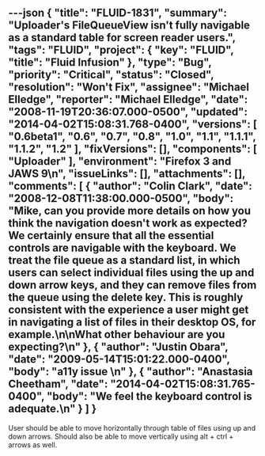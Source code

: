 ---json
{
  "title": "FLUID-1831",
  "summary": "Uploader's FileQueueView isn't fully navigable as a standard table for screen reader users.",
  "tags": "FLUID",
  "project": {
    "key": "FLUID",
    "title": "Fluid Infusion"
  },
  "type": "Bug",
  "priority": "Critical",
  "status": "Closed",
  "resolution": "Won't Fix",
  "assignee": "Michael Elledge",
  "reporter": "Michael Elledge",
  "date": "2008-11-19T20:36:07.000-0500",
  "updated": "2014-04-02T15:08:31.768-0400",
  "versions": [
    "0.6beta1",
    "0.6",
    "0.7",
    "0.8",
    "1.0",
    "1.1",
    "1.1.1",
    "1.1.2",
    "1.2"
  ],
  "fixVersions": [],
  "components": [
    "Uploader"
  ],
  "environment": "Firefox 3 and JAWS 9\n",
  "issueLinks": [],
  "attachments": [],
  "comments": [
    {
      "author": "Colin Clark",
      "date": "2008-12-08T11:38:00.000-0500",
      "body": "Mike, can you provide more details on how you think the navigation doesn't work as expected? We certainly ensure that all the essential controls are navigable with the keyboard. We treat the file queue as a standard list, in which users can select individual files using the up and down arrow keys, and they can remove files from the queue using the delete key. This is roughly consistent with the experience a user might get in navigating a list of files in their desktop OS, for example.\n\nWhat other behaviour are you expecting?\n"
    },
    {
      "author": "Justin Obara",
      "date": "2009-05-14T15:01:22.000-0400",
      "body": "a11y issue&#x20;\n"
    },
    {
      "author": "Anastasia Cheetham",
      "date": "2014-04-02T15:08:31.765-0400",
      "body": "We feel the keyboard control is adequate.\n"
    }
  ]
}
---
User should be able to move horizontally through table of files using up and down arrows. Should also be able to move vertically using alt + ctrl + arrows as well.

        